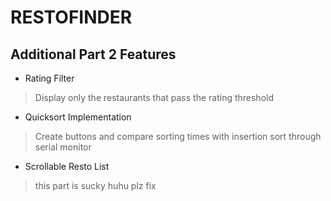 # RESTOFINDER

## Additional Part 2 Features

- Rating Filter

> Display only the restaurants that pass the rating threshold

- Quicksort Implementation

> Create buttons and compare sorting times with insertion sort through serial monitor

- Scrollable Resto List

> this part is sucky huhu plz fix
